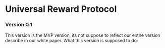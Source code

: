 # Universal Reward Protocol

### Version 0.1

This version is the MVP version, its not suppose to reflect our entire version describe in our white paper.
What this version is supposed to do:
